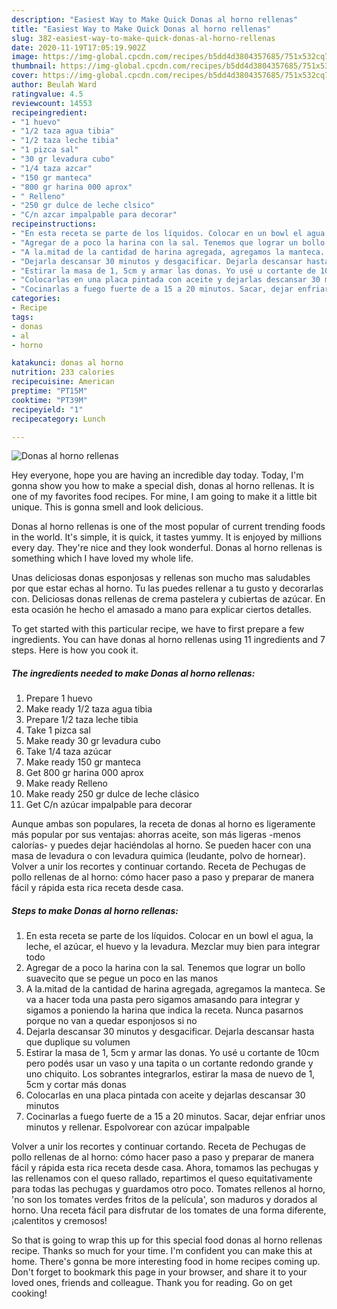 ```yaml
---
description: "Easiest Way to Make Quick Donas al horno rellenas"
title: "Easiest Way to Make Quick Donas al horno rellenas"
slug: 382-easiest-way-to-make-quick-donas-al-horno-rellenas
date: 2020-11-19T17:05:19.902Z
image: https://img-global.cpcdn.com/recipes/b5dd4d3804357685/751x532cq70/donas-al-horno-rellenas-foto-principal.jpg
thumbnail: https://img-global.cpcdn.com/recipes/b5dd4d3804357685/751x532cq70/donas-al-horno-rellenas-foto-principal.jpg
cover: https://img-global.cpcdn.com/recipes/b5dd4d3804357685/751x532cq70/donas-al-horno-rellenas-foto-principal.jpg
author: Beulah Ward
ratingvalue: 4.5
reviewcount: 14553
recipeingredient:
- "1 huevo"
- "1/2 taza agua tibia"
- "1/2 taza leche tibia"
- "1 pizca sal"
- "30 gr levadura cubo"
- "1/4 taza azcar"
- "150 gr manteca"
- "800 gr harina 000 aprox"
- " Relleno"
- "250 gr dulce de leche clsico"
- "C/n azcar impalpable para decorar"
recipeinstructions:
- "En esta receta se parte de los líquidos. Colocar en un bowl el agua, la leche, el azúcar, el huevo y la levadura. Mezclar muy bien para integrar todo"
- "Agregar de a poco la harina con la sal. Tenemos que lograr un bollo suavecito que se pegue un poco en las manos"
- "A la.mitad de la cantidad de harina agregada, agregamos la manteca. Se va a hacer toda una pasta pero sigamos amasando para integrar y sigamos a poniendo la harina que indica la receta. Nunca pasarnos porque no van a quedar esponjosos si no"
- "Dejarla descansar 30 minutos y desgacificar. Dejarla descansar hasta que duplique su volumen"
- "Estirar la masa de 1, 5cm y armar las donas. Yo usé u cortante de 10cm pero podés usar un vaso y una tapita o un cortante redondo grande y uno chiquito. Los sobrantes integrarlos, estirar la masa de nuevo de 1, 5cm y cortar más donas"
- "Colocarlas en una placa pintada con aceite y dejarlas descansar 30 minutos"
- "Cocinarlas a fuego fuerte de a 15 a 20 minutos. Sacar, dejar enfriar unos minutos y rellenar. Espolvorear con azúcar impalpable"
categories:
- Recipe
tags:
- donas
- al
- horno

katakunci: donas al horno 
nutrition: 233 calories
recipecuisine: American
preptime: "PT15M"
cooktime: "PT39M"
recipeyield: "1"
recipecategory: Lunch

---
```



![Donas al horno rellenas](https://img-global.cpcdn.com/recipes/b5dd4d3804357685/751x532cq70/donas-al-horno-rellenas-foto-principal.jpg)

Hey everyone, hope you are having an incredible day today. Today, I'm gonna show you how to make a special dish, donas al horno rellenas. It is one of my favorites food recipes. For mine, I am going to make it a little bit unique. This is gonna smell and look delicious.

Donas al horno rellenas is one of the most popular of current trending foods in the world. It's simple, it is quick, it tastes yummy. It is enjoyed by millions every day. They're nice and they look wonderful. Donas al horno rellenas is something which I have loved my whole life.

Unas deliciosas donas esponjosas y rellenas son mucho mas saludables por que estar echas al horno. Tu las puedes rellenar a tu gusto y decorarlas con. Deliciosas donas rellenas de crema pastelera y cubiertas de azúcar. En esta ocasión he hecho el amasado a mano para explicar ciertos detalles.


To get started with this particular recipe, we have to first prepare a few ingredients. You can have donas al horno rellenas using 11 ingredients and 7 steps. Here is how you cook it.

<!--inarticleads1-->

##### The ingredients needed to make Donas al horno rellenas:

1. Prepare 1 huevo
1. Make ready 1/2 taza agua tibia
1. Prepare 1/2 taza leche tibia
1. Take 1 pizca sal
1. Make ready 30 gr levadura cubo
1. Take 1/4 taza azúcar
1. Make ready 150 gr manteca
1. Get 800 gr harina 000 aprox
1. Make ready  Relleno
1. Make ready 250 gr dulce de leche clásico
1. Get C/n azúcar impalpable para decorar


Aunque ambas son populares, la receta de donas al horno es ligeramente más popular por sus ventajas: ahorras aceite, son más ligeras -menos calorías- y puedes dejar haciéndolas al horno. Se pueden hacer con una masa de levadura o con levadura quimica (leudante, polvo de hornear). Volver a unir los recortes y continuar cortando. Receta de Pechugas de pollo rellenas de al horno: cómo hacer paso a paso y preparar de manera fácil y rápida esta rica receta desde casa. 

<!--inarticleads2-->

##### Steps to make Donas al horno rellenas:

1. En esta receta se parte de los líquidos. Colocar en un bowl el agua, la leche, el azúcar, el huevo y la levadura. Mezclar muy bien para integrar todo
1. Agregar de a poco la harina con la sal. Tenemos que lograr un bollo suavecito que se pegue un poco en las manos
1. A la.mitad de la cantidad de harina agregada, agregamos la manteca. Se va a hacer toda una pasta pero sigamos amasando para integrar y sigamos a poniendo la harina que indica la receta. Nunca pasarnos porque no van a quedar esponjosos si no
1. Dejarla descansar 30 minutos y desgacificar. Dejarla descansar hasta que duplique su volumen
1. Estirar la masa de 1, 5cm y armar las donas. Yo usé u cortante de 10cm pero podés usar un vaso y una tapita o un cortante redondo grande y uno chiquito. Los sobrantes integrarlos, estirar la masa de nuevo de 1, 5cm y cortar más donas
1. Colocarlas en una placa pintada con aceite y dejarlas descansar 30 minutos
1. Cocinarlas a fuego fuerte de a 15 a 20 minutos. Sacar, dejar enfriar unos minutos y rellenar. Espolvorear con azúcar impalpable


Volver a unir los recortes y continuar cortando. Receta de Pechugas de pollo rellenas de al horno: cómo hacer paso a paso y preparar de manera fácil y rápida esta rica receta desde casa. Ahora, tomamos las pechugas y las rellenamos con el queso rallado, repartimos el queso equitativamente para todas las pechugas y guardamos otro poco. Tomates rellenos al horno, &#39;no son los tomates verdes fritos de la película&#39;, son maduros y dorados al horno. Una receta fácil para disfrutar de los tomates de una forma diferente, ¡calentitos y cremosos! 

So that is going to wrap this up for this special food donas al horno rellenas recipe. Thanks so much for your time. I'm confident you can make this at home. There's gonna be more interesting food in home recipes coming up. Don't forget to bookmark this page in your browser, and share it to your loved ones, friends and colleague. Thank you for reading. Go on get cooking!
